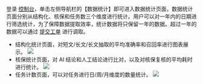 登录 [控制台](https://console.cloud.tencent.com/cii)，单击左侧导航栏的【数据统计】即可进入数据统计页面，数据统计页面分别从结构化、核保和任务数三个维度进行统计。用户可以对一年内的日期进行筛选统计，为了保障数据提取效率，统计数据将只保留一年的数据。超过一年的数据可以通过 [提交工单](https://console.cloud.tencent.com/workorder/category) 进行调取。

- 结构化统计页面，对短文/长文/长文抽取的平均准确率和召回率进行图表展示。
  ![](https://main.qcloudimg.com/raw/e9af089a110dcf21849c78d820de9fdd.png)
- 核保统计页面，对 AI 结论和人工结论进行比对，以及对核保复核的平均耗时进行统计。
  ![](https://main.qcloudimg.com/raw/1dbb84959248f41fbd41e829ee9cd35d.png)
- 任务计数页面，可以对任务进行日/周/月维度的数量统计。
  ![](https://main.qcloudimg.com/raw/bf20692e9b2c2ec074b728aacc914b36.png)
